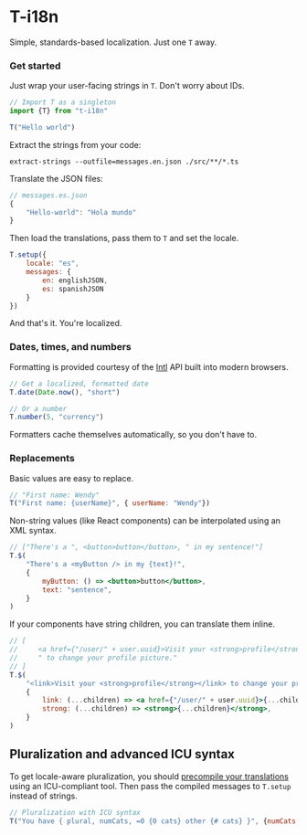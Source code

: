 # T-i18n

Simple, standards-based localization. Just one `T` away.

### Get started

Just wrap your user-facing strings in `T`. Don't worry about IDs.

```js
// Import T as a singleton
import {T} from "t-i18n"

T("Hello world")
```

Extract the strings from your code:

`extract-strings --outfile=messages.en.json ./src/**/*.ts`

Translate the JSON files:

```js
// messages.es.json
{
    "Hello-world": "Hola mundo"
}
```

Then load the translations, pass them to `T` and set the locale.

```js
T.setup({
    locale: "es",
    messages: {
        en: englishJSON,
        es: spanishJSON
    }
})
```

And that's it. You're localized.

### Dates, times, and numbers

Formatting is provided courtesy of the [Intl](https://developer.mozilla.org/en-US/docs/Web/JavaScript/Reference/Global_Objects/Intl) API built into modern browsers.

```js
// Get a localized, formatted date
T.date(Date.now(), "short")

// Or a number
T.number(5, "currency")
```

Formatters cache themselves automatically, so you don't have to.

### Replacements

Basic values are easy to replace.

```js
// "First name: Wendy"
T("First name: {userName}", { userName: "Wendy"})
```

Non-string values (like React components) can be interpolated using an XML syntax.

```jsx
// ["There's a ", <button>button</button>, " in my sentence!"]
T.$(
    "There's a <myButton /> in my {text}!",
    {
        myButton: () => <button>button</button>,
        text: "sentence",
    }
)
```

If your components have string children, you can translate them inline.

```jsx
// [
//     <a href={"/user/" + user.uuid}>Visit your <strong>profile</strong></a>,
//     " to change your profile picture."
// ]
T.$(
    "<link>Visit your <strong>profile</strong></link> to change your profile picture.",
    {
        link: (...children) => <a href={"/user/" + user.uuid}>{...children}</a>,
        strong: (...children) => <strong>{...children}</strong>,
    }
)
```

## Pluralization and advanced ICU syntax

To get locale-aware pluralization, you should [precompile your translations](https://messageformat.github.io/build/) using an ICU-compliant tool. Then pass the compiled messages to `T.setup` instead of strings.

```js
// Pluralization with ICU syntax
T("You have { plural, numCats, =0 {0 cats} other {# cats} }", {numCats: 4})
```